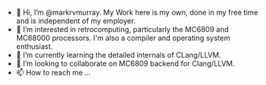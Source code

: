 - 👋 Hi, I’m @markrvmurray.
 My Work here is my own, done in my free time and is independent of my employer.
- 👀 I’m interested in retrocomputing, particularly the MC6809 and MC68000 processors. I'm also a compiler and operating system enthusiast.
- 🌱 I’m currently learning the detailed internals of CLang/LLVM.
- 💞️ I’m looking to collaborate on MC6809 backend for Clang/LLVM.
- 📫 How to reach me ...

<!---
markrvmurray/markrvmurray is a ✨ special ✨ repository because its `README.md` (this file) appears on your GitHub profile.
You can click the Preview link to take a look at your changes.
--->
